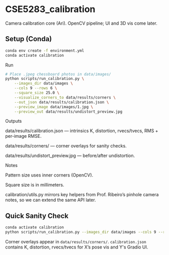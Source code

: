 # CSE5283_calibration
Camera calibration core (Ari). OpenCV pipeline; UI and 3D vis come later.

## Setup (Conda)
```bash
conda env create -f environment.yml
conda activate calibration
```

Run
```bash
# Place .jpeg chessboard photos in data/images/
python scripts/run_calibration.py \
	--images_dir data/images \
	--cols 9 --rows 6 \
	--square_size 25.0 \
	--visualize_corners_to data/results/corners \
	--out_json data/results/calibration.json \
	--preview_image data/images/1.jpg \
	--preview_out data/results/undistort_preview.jpg
```

Outputs

data/results/calibration.json — intrinsics K, distortion, rvecs/tvecs, RMS + per-image RMSE.

data/results/corners/ — corner overlays for sanity checks.

data/results/undistort_preview.jpg — before/after undistortion.

Notes

Pattern size uses inner corners (OpenCV).

Square size is in millimeters.

calibration/utils.py mirrors key helpers from Prof. Ribeiro’s pinhole camera notes, so we can extend the same API later.


## Quick Sanity Check

```bash
conda activate calibration
python scripts/run_calibration.py --images_dir data/images --cols 9 --rows 6 --square_size 25.0 --visualize_corners_to data/results/corners --out_json data/results/calibration.json
```

Corner overlays appear in `data/results/corners/`. `calibration.json` contains K, distortion, rvecs/tvecs for X’s pose vis and Y's Gradio UI.
